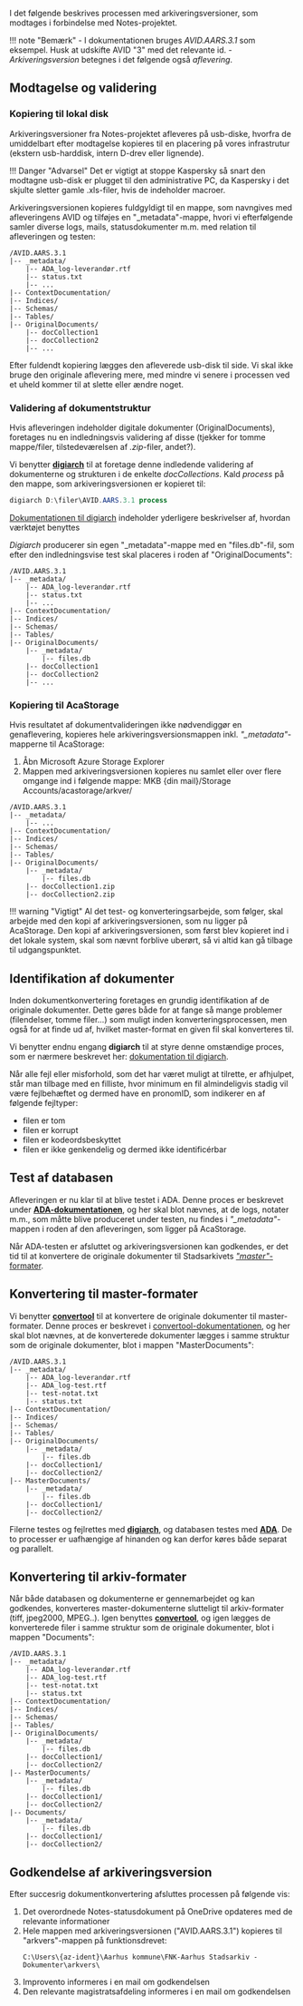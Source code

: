 I det følgende beskrives processen med arkiveringsversioner, som modtages i forbindelse med Notes-projektet.

!!! note "Bemærk"
    - I dokumentationen bruges *AVID.AARS.3.1* som eksempel. Husk at udskifte AVID "3" med det relevante id.
    - *Arkiveringsversion* betegnes i det følgende også *aflevering*.

## Modtagelse og validering

### Kopiering til lokal disk
Arkiveringsversioner fra Notes-projektet afleveres på usb-diske, hvorfra de umiddelbart efter modtagelse kopieres til en placering på vores infrastrutur (ekstern usb-harddisk, intern D-drev eller lignende).

!!! Danger "Advarsel"
    Det er vigtigt at stoppe Kaspersky så snart den modtagne usb-disk er plugget til den administrative PC, da Kaspersky i det skjulte sletter gamle .xls-filer, hvis de indeholder macroer.

Arkiveringsversionen kopieres fuldgyldigt til en mappe, som navngives med afleveringens AVID og tilføjes en "_metadata"-mappe, hvori vi efterfølgende samler diverse logs, mails, statusdokumenter m.m. med relation til afleveringen og testen:

```
/AVID.AARS.3.1
|-- _metadata/
    |-- ADA_log-leverandør.rtf
    |-- status.txt
    |-- ...
|-- ContextDocumentation/
|-- Indices/
|-- Schemas/
|-- Tables/
|-- OriginalDocuments/
    |-- docCollection1
    |-- docCollection2
    |-- ...
```

Efter fuldendt kopiering lægges den afleverede usb-disk til side. Vi skal ikke bruge den originale aflevering mere, med mindre vi senere i processen ved et uheld kommer til at slette eller ændre noget.

### Validering af dokumentstruktur
Hvis afleveringen indeholder digitale dokumenter (OriginalDocuments), foretages nu en indledningsvis validering af disse (tjekker for tomme mappe/filer, tilstedeværelsen af *.zip*-filer, andet?).

Vi benytter **[digiarch](../../tools/digiarch)** til at foretage denne indledende validering af dokumenterne og strukturen i de enkelte *docCollections*. Kald *process* på den mappe, som arkiveringsversionen er kopieret til:

```powershell
digiarch D:\filer\AVID.AARS.3.1 process
```

[Dokumentationen til digiarch](../../tools/digiarch) indeholder yderligere beskrivelser af, hvordan værktøjet benyttes

*Digiarch* producerer sin egen "_metadata"-mappe med en "files.db"-fil, som efter den indledningsvise test skal placeres i roden af "OriginalDocuments":

```
/AVID.AARS.3.1
|-- _metadata/
    |-- ADA_log-leverandør.rtf
    |-- status.txt
    |-- ...
|-- ContextDocumentation/
|-- Indices/
|-- Schemas/
|-- Tables/
|-- OriginalDocuments/
    |-- _metadata/
        |-- files.db
    |-- docCollection1
    |-- docCollection2
    |-- ...
```

### Kopiering til AcaStorage
Hvis resultatet af dokumentvalideringen ikke nødvendiggør en genaflevering, kopieres hele arkiveringsversionsmappen inkl. *"_metadata"*-mapperne til AcaStorage:

1. Åbn Microsoft Azure Storage Explorer
2. Mappen med arkiveringsversionen kopieres nu samlet eller over flere omgange ind i følgende mappe: MKB {din mail}/Storage Accounts/acastorage/arkver/

```
/AVID.AARS.3.1
|-- _metadata/
    |-- ...
|-- ContextDocumentation/
|-- Indices/
|-- Schemas/
|-- Tables/
|-- OriginalDocuments/
    |-- _metadata/
        |-- files.db
    |-- docCollection1.zip
    |-- docCollection2.zip
```

!!! warning "Vigtigt"
    Al det test- og konverteringsarbejde, som følger, skal arbejde med den kopi af arkiveringsversionen, som nu ligger på AcaStorage. Den kopi af arkiveringsversionen, som først blev kopieret ind i det lokale system, skal som nævnt forblive uberørt, så vi altid kan gå tilbage til udgangspunktet.

## Identifikation af dokumenter
Inden dokumentkonvertering foretages en grundig identifikation af de originale dokumenter. Dette gøres både for at fange så mange problemer (filendelser, tomme filer...) som muligt inden konverteringsprocessen, men også for at finde ud af, hvilket master-format en given fil skal konverteres til.

Vi benytter endnu engang **digiarch** til at styre denne omstændige proces, som er nærmere beskrevet her: [dokumentation til digiarch](../../tools/digiarch).

Når alle fejl eller misforhold, som det har været muligt at tilrette, er afhjulpet, står man tilbage med en filliste, hvor minimum en fil almindeligvis stadig vil være fejlbehæftet og dermed have en pronomID, som indikerer en af følgende fejltyper:

- filen er tom
- filen er korrupt
- filen er kodeordsbeskyttet
- filen er ikke genkendelig og dermed ikke identificérbar

## Test af databasen
Afleveringen er nu klar til at blive testet i ADA. Denne proces er beskrevet under **[ADA-dokumentationen](../ada)**, og her skal blot nævnes, at de logs, notater m.m., som måtte blive produceret under testen, nu findes i *"_metadata"*-mappen i roden af den afleveringen, som ligger på AcaStorage.

Når ADA-testen er afsluttet og arkiveringsversionen kan godkendes, er det tid til at konvertere de originale dokumenter til Stadsarkivets [*"master"*-formater](../master-formats).

## Konvertering til master-formater
Vi benytter **[convertool](../../tools/convertool)** til at konvertere de originale dokumenter til master-formater. Denne proces er beskrevet i [convertool-dokumentationen](../../tools/convertool), og her skal blot nævnes, at de konverterede dokumenter lægges i samme struktur som de originale dokumenter, blot i mappen "MasterDocuments":

```
/AVID.AARS.3.1
|-- _metadata/
    |-- ADA_log-leverandør.rtf
    |-- ADA_log-test.rtf
    |-- test-notat.txt
    |-- status.txt
|-- ContextDocumentation/
|-- Indices/
|-- Schemas/
|-- Tables/
|-- OriginalDocuments/
    |-- _metadata/
        |-- files.db
    |-- docCollection1/
    |-- docCollection2/
|-- MasterDocuments/
    |-- _metadata/
        |-- files.db
    |-- docCollection1/
    |-- docCollection2/
```

Filerne testes og fejlrettes med **[digiarch](../../tools/digiarch)**, og databasen testes med **[ADA](../ada)**. De to processer er uafhængige af hinanden og kan derfor køres både separat og parallelt.

## Konvertering til arkiv-formater
Når både databasen og dokumenterne er gennemarbejdet og kan godkendes, konverteres master-dokumenterne slutteligt til arkiv-formater (tiff, jpeg2000, MPEG..). Igen benyttes **[convertool](../../tools/convertool)**, og igen lægges de konverterede filer i samme struktur som de originale dokumenter, blot i mappen "Documents":

```
/AVID.AARS.3.1
|-- _metadata/
    |-- ADA_log-leverandør.rtf
    |-- ADA_log-test.rtf
    |-- test-notat.txt
    |-- status.txt
|-- ContextDocumentation/
|-- Indices/
|-- Schemas/
|-- Tables/
|-- OriginalDocuments/
    |-- _metadata/
        |-- files.db
    |-- docCollection1/
    |-- docCollection2/
|-- MasterDocuments/
    |-- _metadata/
        |-- files.db
    |-- docCollection1/
    |-- docCollection2/
|-- Documents/
    |-- _metadata/
        |-- files.db
    |-- docCollection1/
    |-- docCollection2/
```

## Godkendelse af arkiveringsversion
Efter succesrig dokumentkonvertering afsluttes processen på følgende vis:

1. Det overordnede Notes-statusdokument på OneDrive opdateres med de relevante informationer 
2. Hele mappen med arkiveringsversionen ("AVID.AARS.3.1\") kopieres til "arkvers"-mappen på funktionsdrevet:
    ```
    C:\Users\{az-ident}\Aarhus kommune\FNK-Aarhus Stadsarkiv - Dokumenter\arkvers\
    ```
3. Improvento informeres i en mail om godkendelsen
4. Den relevante magistratsafdeling informeres i en mail om godkendelsen